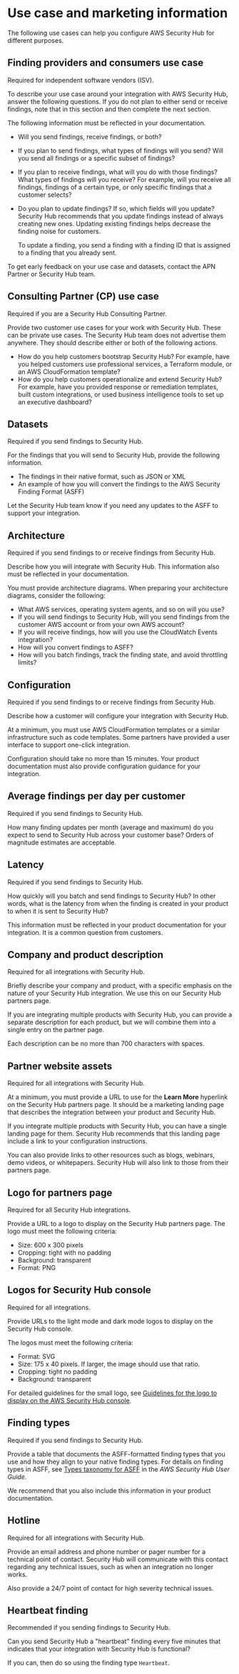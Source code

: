 # Use case and marketing information<a name="manifest-use-case-marketing"></a>

The following use cases can help you configure AWS Security Hub for different purposes\.

## Finding providers and consumers use case<a name="manfiest-use-case-finding-providers-consumers"></a>

Required for independent software vendors \(ISV\)\.

To describe your use case around your integration with AWS Security Hub, answer the following questions\. If you do not plan to either send or receive findings, note that in this section and then complete the next section\.

The following information must be reflected in your documentation\.
+ Will you send findings, receive findings, or both?
+ If you plan to send findings, what types of findings will you send? Will you send all findings or a specific subset of findings?
+ If you plan to receive findings, what will you do with those findings? What types of findings will you receive? For example, will you receive all findings, findings of a certain type, or only specific findings that a customer selects?
+ Do you plan to update findings? If so, which fields will you update? Security Hub recommends that you update findings instead of always creating new ones\. Updating existing findings helps decrease the finding noise for customers\.

  To update a finding, you send a finding with a finding ID that is assigned to a finding that you already sent\.

To get early feedback on your use case and datasets, contact the APN Partner or Security Hub team\.

## Consulting Partner \(CP\) use case<a name="manifiest-use-case-consulting-partner"></a>

Required if you are a Security Hub Consulting Partner\.

Provide two customer use cases for your work with Security Hub\. These can be private use cases\. The Security Hub team does not advertise them anywhere\. They should describe either or both of the following actions\.
+ How do you help customers bootstrap Security Hub? For example, have you helped customers use professional services, a Terraform module, or an AWS CloudFormation template?
+ How do you help customers operationalize and extend Security Hub? For example, have you provided response or remediation templates, built custom integrations, or used business intelligence tools to set up an executive dashboard?

## Datasets<a name="manifest-datasets"></a>

Required if you send findings to Security Hub\.

For the findings that you will send to Security Hub, provide the following information\.
+ The findings in their native format, such as JSON or XML
+ An example of how you will convert the findings to the AWS Security Finding Format \(ASFF\)

Let the Security Hub team know if you need any updates to the ASFF to support your integration\.

## Architecture<a name="manifest-architecture"></a>

Required if you send findings to or receive findings from Security Hub\.

Describe how you will integrate with Security Hub\. This information also must be reflected in your documentation\.

You must provide architecture diagrams\. When preparing your architecture diagrams, consider the following:
+ What AWS services, operating system agents, and so on will you use?
+ If you will send findings to Security Hub, will you send findings from the customer AWS account or from your own AWS account?
+ If you will receive findings, how will you use the CloudWatch Events integration?
+ How will you convert findings to ASFF?
+ How will you batch findings, track the finding state, and avoid throttling limits?

## Configuration<a name="manifest-configuration"></a>

Required if you send findings to or receive findings from Security Hub\.

Describe how a customer will configure your integration with Security Hub\.

At a minimum, you must use AWS CloudFormation templates or a similar infrastructure such as code templates\. Some partners have provided a user interface to support one\-click integration\.

Configuration should take no more than 15 minutes\. Your product documentation must also provide configuration guidance for your integration\.

## Average findings per day per customer<a name="manifest-findings-per-day"></a>

Required if you send findings to Security Hub\.

How many finding updates per month \(average and maximum\) do you expect to send to Security Hub across your customer base? Orders of magnitude estimates are acceptable\. 

## Latency<a name="manifest-latency"></a>

Required if you send findings to Security Hub\.

How quickly will you batch and send findings to Security Hub? In other words, what is the latency from when the finding is created in your product to when it is sent to Security Hub?

This information must be reflected in your product documentation for your integration\. It is a common question from customers\.

## Company and product description<a name="manifest-company-product-description"></a>

Required for all integrations with Security Hub\.

Briefly describe your company and product, with a specific emphasis on the nature of your Security Hub integration\. We use this on our Security Hub partners page\.

If you are integrating multiple products with Security Hub, you can provide a separate description for each product, but we will combine them into a single entry on the partner page\.

Each description can be no more than 700 characters with spaces\.

## Partner website assets<a name="manifest-website-assets"></a>

Required for all integrations with Security Hub\.

At a minimum, you must provide a URL to use for the **Learn More** hyperlink on the Security Hub partners page\. It should be a marketing landing page that describes the integration between your product and Security Hub\.

If you integrate multiple products with Security Hub, you can have a single landing page for them\. Security Hub recommends that this landing page include a link to your configuration instructions\.

You can also provide links to other resources such as blogs, webinars, demo videos, or whitepapers\. Security Hub will also link to those from their partners page\.

## Logo for partners page<a name="manifest-partners-page-logo"></a>

Required for all Security Hub integrations\.

Provide a URL to a logo to display on the Security Hub partners page\. The logo must meet the following criteria:
+ Size: 600 x 300 pixels
+ Cropping: tight with no padding
+ Background: transparent
+ Format: PNG

## Logos for Security Hub console<a name="manifest-sechub-console-logo"></a>

Required for all integrations\.

Provide URLs to the light mode and dark mode logos to display on the Security Hub console\.

The logos must meet the following criteria:
+ Format: SVG
+ Size: 175 x 40 pixels\. If larger, the image should use that ratio\.
+ Cropping: tight no padding
+ Background: transparent

For detailed guidelines for the small logo, see [Guidelines for the logo to display on the AWS Security Hub console](guidelines-console-logo.md)\.

## Finding types<a name="manifest-finding-types"></a>

Required if you send findings to Security Hub\.

Provide a table that documents the ASFF\-formatted finding types that you use and how they align to your native finding types\. For details on finding types in ASFF, see [Types taxonomy for ASFF](https://docs.aws.amazon.com/securityhub/latest/userguide/securityhub-findings-format.html#securityhub-findings-format-type-taxonomy) in the *AWS Security Hub User Guide*\.

We recommend that you also include this information in your product documentation\.

## Hotline<a name="manifest-hotline"></a>

Required for all integrations with Security Hub\.

Provide an email address and phone number or pager number for a technical point of contact\. Security Hub will communicate with this contact regarding any technical issues, such as when an integration no longer works\.

Also provide a 24/7 point of contact for high severity technical issues\.

## Heartbeat finding<a name="manifest-heartbeat-finding"></a>

Recommended if you sending findings to Security Hub\.

Can you send Security Hub a "heartbeat" finding every five minutes that indicates that your integration with Security Hub is functional?

If you can, then do so using the finding type `Heartbeat`\.